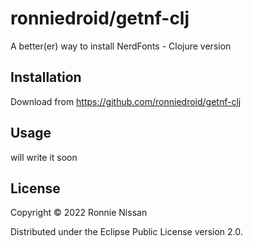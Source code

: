 # ronniedroid/getnf-clj

A better(er) way to install NerdFonts - Clojure version

## Installation

Download from https://github.com/ronniedroid/getnf-clj

## Usage

will write it soon

## License

Copyright © 2022 Ronnie Nissan

Distributed under the Eclipse Public License version 2.0.
